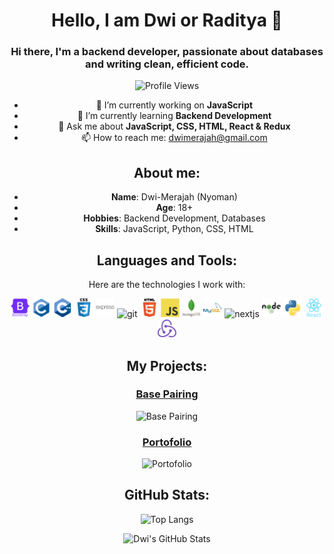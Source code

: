 <div align="center">

# Hello, I am Dwi or Raditya 👋

### Hi there, I'm a backend developer, passionate about databases and writing clean, efficient code.

![Profile Views](https://komarev.com/ghpvc/?username=Dwi-Merajah3&label=Profile%20views&color=08fdab&style=plastic)

- 🔭 I’m currently working on **JavaScript**
- 🌱 I’m currently learning **Backend Development**
- 💬 Ask me about **JavaScript, CSS, HTML, React & Redux**
- 📫 How to reach me: [dwimerajah@gmail.com](mailto:dwimerajah@gmail.com)

## About me:
- **Name**: Dwi-Merajah (Nyoman) 
- **Age**: 18+  
- **Hobbies**: Backend Development, Databases  
- **Skills**: JavaScript, Python, CSS, HTML

## Languages and Tools:
Here are the technologies I work with:

<p>
  <img src="https://raw.githubusercontent.com/devicons/devicon/master/icons/bootstrap/bootstrap-plain-wordmark.svg" alt="bootstrap" width="30" height="30"/>
  <img src="https://raw.githubusercontent.com/devicons/devicon/master/icons/c/c-original.svg" alt="c" width="30" height="30"/>
  <img src="https://raw.githubusercontent.com/devicons/devicon/master/icons/cplusplus/cplusplus-original.svg" alt="cplusplus" width="30" height="30"/>
  <img src="https://raw.githubusercontent.com/devicons/devicon/master/icons/css3/css3-original-wordmark.svg" alt="css3" width="30" height="30"/>
  <img src="https://raw.githubusercontent.com/devicons/devicon/master/icons/express/express-original-wordmark.svg" alt="express" width="30" height="30"/>
  <img src="https://www.vectorlogo.zone/logos/git-scm/git-scm-icon.svg" alt="git" width="30" height="30"/>
  <img src="https://raw.githubusercontent.com/devicons/devicon/master/icons/html5/html5-original-wordmark.svg" alt="html5" width="30" height="30"/>
  <img src="https://raw.githubusercontent.com/devicons/devicon/master/icons/javascript/javascript-original.svg" alt="javascript" width="30" height="30"/>
  <img src="https://raw.githubusercontent.com/devicons/devicon/master/icons/mongodb/mongodb-original-wordmark.svg" alt="mongodb" width="30" height="30"/>
  <img src="https://raw.githubusercontent.com/devicons/devicon/master/icons/mysql/mysql-original-wordmark.svg" alt="mysql" width="30" height="30"/>
  <img src="https://cdn.worldvectorlogo.com/logos/nextjs-2.svg" alt="nextjs" width="30" height="30"/>
  <img src="https://raw.githubusercontent.com/devicons/devicon/master/icons/nodejs/nodejs-original-wordmark.svg" alt="nodejs" width="30" height="30"/>
  <img src="https://raw.githubusercontent.com/devicons/devicon/master/icons/python/python-original.svg" alt="python" width="30" height="30"/>
  <img src="https://raw.githubusercontent.com/devicons/devicon/master/icons/react/react-original-wordmark.svg" alt="react" width="30" height="30"/>
  <img src="https://raw.githubusercontent.com/devicons/devicon/master/icons/redux/redux-original.svg" alt="redux" width="30" height="30"/>
</p>

## My Projects:

### [Base Pairing](https://github.com/Dwi-Merajah/base-pairing)
<p>
  <img src="https://github-readme-stats.vercel.app/api/pin/?username=Dwi-Merajah&repo=base-pairing" alt="Base Pairing" />
</p>

### [Portofolio](https://github.com/Dwi-Merajah/portofolio)
<p>
  <img src="https://github-readme-stats.vercel.app/api/pin/?username=Dwi-Merajah&repo=portofolio" alt="Portofolio" />
</p>

## GitHub Stats:

![Top Langs](https://github-readme-stats.vercel.app/api/top-langs?username=Dwi-Merajah&show_icons=true&theme=highcontrast&title_color=ff00ae&text_color=ffffff&locale=en&layout=compact)

![Dwi's GitHub Stats](https://github-readme-stats.vercel.app/api?username=Dwi-Merajah&show_icons=true&theme=dark&title_color=f90606&text_color=ffffff&locale=en)

</div>
